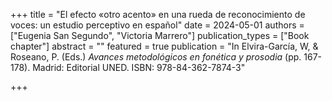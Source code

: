+++
title = "El efecto «otro acento» en una rueda de reconocimiento de voces: un estudio perceptivo en español"
date = 2024-05-01
authors = ["Eugenia San Segundo", "Victoria Marrero"]
publication_types = ["Book chapter"]
abstract = ""
featured = true
publication = "In Elvira-García, W, & Roseano, P. (Eds.) *Avances metodológicos en fonética y prosodia* (pp. 167-178). Madrid: Editorial UNED. ISBN: 978-84-362-7874-3"

+++


